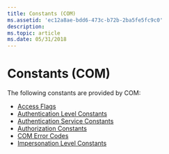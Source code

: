 ```yaml
---
title: Constants (COM)
ms.assetid: 'ec12a8ae-bdd6-473c-b72b-2ba5fe5fc9c0'
description: 
ms.topic: article
ms.date: 05/31/2018
---
```


# Constants (COM)

The following constants are provided by COM:

-   [Access Flags](com-access-flags.md)
-   [Authentication Level Constants](com-authentication-level-constants.md)
-   [Authentication Service Constants](com-authentication-service-constants.md)
-   [Authorization Constants](com-authorization-constants.md)
-   [COM Error Codes](com-error-codes.md)
-   [Impersonation Level Constants](com-impersonation-level-constants.md)

 

 




